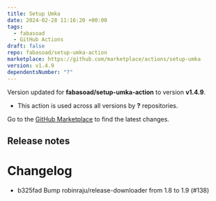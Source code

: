 ```yaml
---
title: Setup Umka
date: 2024-02-28 11:16:20 +00:00
tags:
  - fabasoad
  - GitHub Actions
draft: false
repo: fabasoad/setup-umka-action
marketplace: https://github.com/marketplace/actions/setup-umka
version: v1.4.9
dependentsNumber: "?"
---
```



Version updated for **fabasoad/setup-umka-action** to version **v1.4.9**.
- This action is used across all versions by **?** repositories.

Go to the [GitHub Marketplace](https://github.com/marketplace/actions/setup-umka) to find the latest changes.

## Release notes

# Changelog

- b325fad Bump robinraju/release-downloader from 1.8 to 1.9 (#138)


